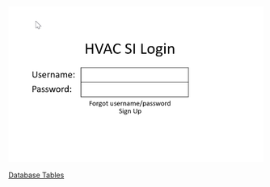 ![image](https://github.com/RC11B/HVAC-Project/blob/master/Wire%20Frame/pictures/Login.png)

[Database Tables](PhysicalDatabaseTables.md)
